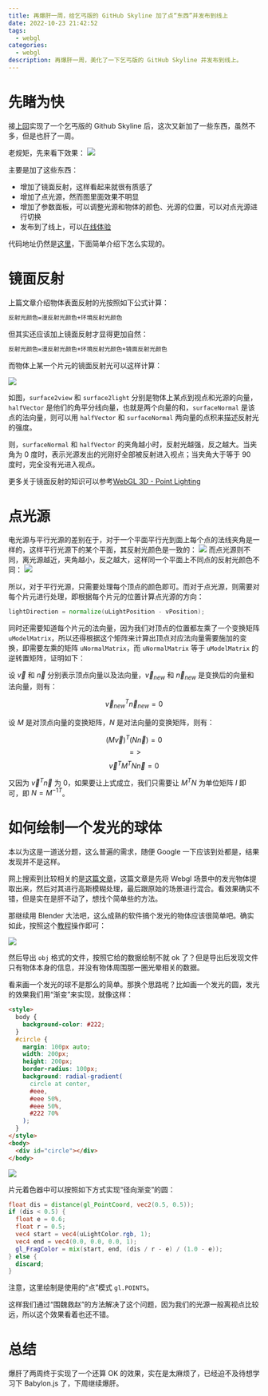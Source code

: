 ```yaml
---
title: 再爆肝一周，给乞丐版的 GitHub Skyline 加了点“东西”并发布到线上
date: 2022-10-23 21:42:52
tags:
  - webgl
categories:
  - webgl
description: 再爆肝一周，美化了一下乞丐版的 GitHub Skyline 并发布到线上。
---
```


# 先睹为快

接[上回](/2022/10/17/webgl-github-skyline/)实现了一个乞丐版的 Github Skyline 后，这次又新加了一些东西，虽然不多，但是也肝了一周。

老规矩，先来看下效果：
![](./webgl-github-skyline-2/demo.gif)

主要是加了这些东西：

- 增加了镜面反射，这样看起来就很有质感了
- 增加了点光源，然而图里面效果不明显
- 增加了参数面板，可以调整光源和物体的颜色、光源的位置，可以对点光源进行切换
- 发布到了线上，可以[在线体验](http://www.paradeto.com/webgl-github-map/)

代码地址仍然是[这里](https://github.com/ParadeTo/webgl-park)，下面简单介绍下怎么实现的。

# 镜面反射

上篇文章介绍物体表面反射的光按照如下公式计算：

```bash
反射光颜色=漫反射光颜色+环境反射光颜色
```

但其实还应该加上镜面反射才显得更加自然：

```bash
反射光颜色=漫反射光颜色+环境反射光颜色+镜面反射光颜色
```

而物体上某一个片元的镜面反射光可以这样计算：

![](./webgl-github-skyline-2/specular.png)

如图，`surface2view` 和 `surface2light` 分别是物体上某点到视点和光源的向量，`halfVector` 是他们的角平分线向量，也就是两个向量的和，`surfaceNormal` 是该点的法向量，则可以用 `halfVector` 和 `surfaceNormal` 两向量的点积来描述反射光的强度。

则，`surfaceNormal` 和 `halfVector` 的夹角越小时，反射光越强，反之越大。当夹角为 0 度时，表示光源发出的光刚好全部被反射进入视点；当夹角大于等于 90 度时，完全没有光进入视点。

更多关于镜面反射的知识可以参考[WebGL 3D - Point Lighting](https://webglfundamentals.org/webgl/lessons/webgl-3d-lighting-point.html)

# 点光源

电光源与平行光源的差别在于，对于一个平面平行光到面上每个点的法线夹角是一样的，这样平行光源下的某个平面，其反射光颜色是一致的：
![](./webgl-github-skyline-2/directional-light.png)
而点光源则不同，离光源越近，夹角越小，反之越大，这样同一个平面上不同点的反射光颜色不同：
![](./webgl-github-skyline-2/point-light.png)

所以，对于平行光源，只需要处理每个顶点的颜色即可。而对于点光源，则需要对每个片元进行处理，即根据每个片元的位置计算点光源的方向：

```glsl
lightDirection = normalize(uLightPosition - vPosition);
```

同时还需要知道每个片元的法向量，因为我们对顶点的位置都左乘了一个变换矩阵 `uModelMatrix`，所以还得根据这个矩阵来计算出顶点对应法向量需要施加的变换，即需要左乘的矩阵 `uNormalMatrix`，而 `uNormalMatrix` 等于 `uModelMatrix` 的逆转置矩阵，证明如下：

设 $\vec{v}$ 和 $\vec{n}$ 分别表示顶点向量以及法向量，$\vec{v}_{new}$ 和 $\vec{n}_{new}$ 是变换后的向量和法向量，则有：

$$
\vec{v}_{new}^T\vec{n}_{new} = 0
$$

设 $M$ 是对顶点向量的变换矩阵，$N$ 是对法向量的变换矩阵，则有：

$${(M\vec{v})}^T{(N\vec{n})} = 0$$
$$=>$$
$$\vec{v}^TM^TN\vec{n} = 0$$

又因为 $\vec{v}^T\vec{n}$ 为 0，如果要让上式成立，我们只需要让 $M^TN$ 为单位矩阵 $I$ 即可，即 $N = {M^{-1}}^T$。

# 如何绘制一个发光的球体

本以为这是一道送分题，这么普遍的需求，随便 Google 一下应该到处都是，结果发现并不是这样。

网上搜索到比较相关的是[这篇文章](https://learnopengl.com/Advanced-Lighting/Bloom)，这篇文章是先将 Webgl 场景中的发光物体提取出来，然后对其进行高斯模糊处理，最后跟原始的场景进行混合。看效果确实不错，但是实在是肝不动了，想找个简单些的方法。

那继续用 Blender 大法吧，这么成熟的软件搞个发光的物体应该很简单吧。确实如此，按照这个[教程](https://www.youtube.com/watch?v=WTFj9B6eFgk)操作即可：

![](./webgl-github-skyline-2/blender.png)

然后导出 `obj` 格式的文件，按照它给的数据绘制不就 ok 了？但是导出后发现文件只有物体本身的信息，并没有物体周围那一圈光晕相关的数据。

看来画一个发光的球不是那么的简单。那换个思路呢？比如画一个发光的圆，发光的效果我们用“渐变”来实现，就像这样：

```html
<style>
  body {
    background-color: #222;
  }
  #circle {
    margin: 100px auto;
    width: 200px;
    height: 200px;
    border-radius: 100px;
    background: radial-gradient(
      circle at center,
      #eee,
      #eee 50%,
      #eee 50%,
      #222 70%
    );
  }
</style>
<body>
  <div id="circle"></div>
</body>
```

![](./webgl-github-skyline-2/radial-gradient.png)

片元着色器中可以按照如下方式实现“径向渐变”的圆：

```glsl
float dis = distance(gl_PointCoord, vec2(0.5, 0.5));
if (dis < 0.5) {
  float e = 0.6;
  float r = 0.5;
  vec4 start = vec4(uLightColor.rgb, 1);
  vec4 end = vec4(0.0, 0.0, 0.0, 1);
  gl_FragColor = mix(start, end, (dis / r - e) / (1.0 - e));
} else {
  discard;
}
```

注意，这里绘制是使用的“点”模式 `gl.POINTS`。

这样我们通过“围魏救赵”的方法解决了这个问题，因为我们的光源一般离视点比较远，所以这个效果看着也还不错。

# 总结

爆肝了两周终于实现了一个还算 OK 的效果，实在是太麻烦了，已经迫不及待想学习下 Babylon.js 了，下周继续爆肝。
